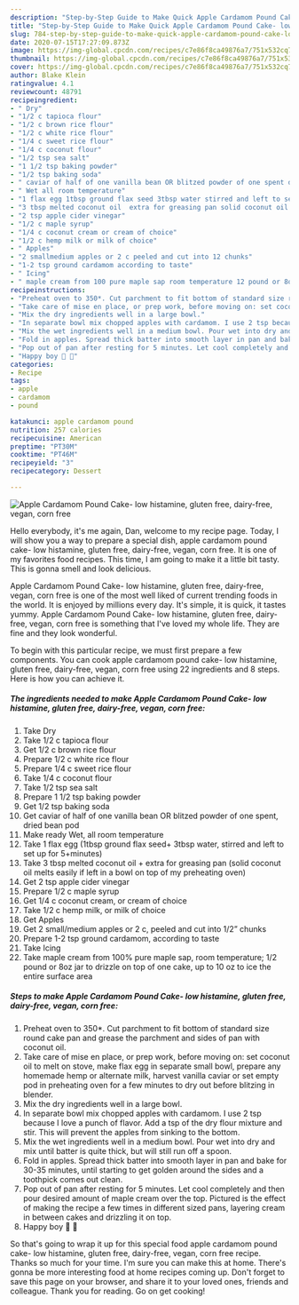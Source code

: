 ```yaml
---
description: "Step-by-Step Guide to Make Quick Apple Cardamom Pound Cake- low histamine, gluten free, dairy-free, vegan, corn free"
title: "Step-by-Step Guide to Make Quick Apple Cardamom Pound Cake- low histamine, gluten free, dairy-free, vegan, corn free"
slug: 784-step-by-step-guide-to-make-quick-apple-cardamom-pound-cake-low-histamine-gluten-free-dairy-free-vegan-corn-free
date: 2020-07-15T17:27:09.873Z
image: https://img-global.cpcdn.com/recipes/c7e86f8ca49876a7/751x532cq70/apple-cardamom-pound-cake-low-histamine-gluten-free-dairy-free-vegan-corn-free-recipe-main-photo.jpg
thumbnail: https://img-global.cpcdn.com/recipes/c7e86f8ca49876a7/751x532cq70/apple-cardamom-pound-cake-low-histamine-gluten-free-dairy-free-vegan-corn-free-recipe-main-photo.jpg
cover: https://img-global.cpcdn.com/recipes/c7e86f8ca49876a7/751x532cq70/apple-cardamom-pound-cake-low-histamine-gluten-free-dairy-free-vegan-corn-free-recipe-main-photo.jpg
author: Blake Klein
ratingvalue: 4.1
reviewcount: 48791
recipeingredient:
- " Dry"
- "1/2 c tapioca flour"
- "1/2 c brown rice flour"
- "1/2 c white rice flour"
- "1/4 c sweet rice flour"
- "1/4 c coconut flour"
- "1/2 tsp sea salt"
- "1 1/2 tsp baking powder"
- "1/2 tsp baking soda"
- " caviar of half of one vanilla bean OR blitzed powder of one spent dried bean pod"
- " Wet all room temperature"
- "1 flax egg 1tbsp ground flax seed 3tbsp water stirred and left to set up for 5minutes"
- "3 tbsp melted coconut oil  extra for greasing pan solid coconut oil melts easily if left in a bowl on top of my preheating oven"
- "2 tsp apple cider vinegar"
- "1/2 c maple syrup"
- "1/4 c coconut cream or cream of choice"
- "1/2 c hemp milk or milk of choice"
- " Apples"
- "2 smallmedium apples or 2 c peeled and cut into 12 chunks"
- "1-2 tsp ground cardamom according to taste"
- " Icing"
- " maple cream from 100 pure maple sap room temperature 12 pound or 8oz jar to drizzle on top of one cake up to 10 oz to ice the entire surface area"
recipeinstructions:
- "Preheat oven to 350*. Cut parchment to fit bottom of standard size round cake pan and grease the parchment and sides of pan with coconut oil."
- "Take care of mise en place, or prep work, before moving on: set coconut oil to melt on stove, make flax egg in separate small bowl, prepare any homemade hemp or alternate milk, harvest vanilla caviar or set empty pod in preheating oven for a few minutes to dry out before blitzing in blender."
- "Mix the dry ingredients well in a large bowl."
- "In separate bowl mix chopped apples with cardamom. I use 2 tsp because I love a punch of flavor. Add a tsp of the dry flour mixture and stir. This will prevent the apples from sinking to the bottom."
- "Mix the wet ingredients well in a medium bowl. Pour wet into dry and mix until batter is quite thick, but will still run off a spoon."
- "Fold in apples. Spread thick batter into smooth layer in pan and bake for 30-35 minutes, until starting to get golden around the sides and a toothpick comes out clean."
- "Pop out of pan after resting for 5 minutes. Let cool completely and then pour desired amount of maple cream over the top. Pictured is the effect of making the recipe a few times in different sized pans, layering cream in between cakes and drizzling it on top."
- "Happy boy 🍰 🥳"
categories:
- Recipe
tags:
- apple
- cardamom
- pound

katakunci: apple cardamom pound 
nutrition: 257 calories
recipecuisine: American
preptime: "PT30M"
cooktime: "PT46M"
recipeyield: "3"
recipecategory: Dessert

---
```



![Apple Cardamom Pound Cake- low histamine, gluten free, dairy-free, vegan, corn free](https://img-global.cpcdn.com/recipes/c7e86f8ca49876a7/751x532cq70/apple-cardamom-pound-cake-low-histamine-gluten-free-dairy-free-vegan-corn-free-recipe-main-photo.jpg)

Hello everybody, it's me again, Dan, welcome to my recipe page. Today, I will show you a way to prepare a special dish, apple cardamom pound cake- low histamine, gluten free, dairy-free, vegan, corn free. It is one of my favorites food recipes. This time, I am going to make it a little bit tasty. This is gonna smell and look delicious.



Apple Cardamom Pound Cake- low histamine, gluten free, dairy-free, vegan, corn free is one of the most well liked of current trending foods in the world. It is enjoyed by millions every day. It's simple, it is quick, it tastes yummy. Apple Cardamom Pound Cake- low histamine, gluten free, dairy-free, vegan, corn free is something that I've loved my whole life. They are fine and they look wonderful.


To begin with this particular recipe, we must first prepare a few components. You can cook apple cardamom pound cake- low histamine, gluten free, dairy-free, vegan, corn free using 22 ingredients and 8 steps. Here is how you can achieve it.

<!--inarticleads1-->

##### The ingredients needed to make Apple Cardamom Pound Cake- low histamine, gluten free, dairy-free, vegan, corn free:

1. Take  Dry
1. Take 1/2 c tapioca flour
1. Get 1/2 c brown rice flour
1. Prepare 1/2 c white rice flour
1. Prepare 1/4 c sweet rice flour
1. Take 1/4 c coconut flour
1. Take 1/2 tsp sea salt
1. Prepare 1 1/2 tsp baking powder
1. Get 1/2 tsp baking soda
1. Get  caviar of half of one vanilla bean OR blitzed powder of one spent, dried bean pod
1. Make ready  Wet, all room temperature
1. Take 1 flax egg (1tbsp ground flax seed+ 3tbsp water, stirred and left to set up for 5+minutes)
1. Take 3 tbsp melted coconut oil + extra for greasing pan (solid coconut oil melts easily if left in a bowl on top of my preheating oven)
1. Get 2 tsp apple cider vinegar
1. Prepare 1/2 c maple syrup
1. Get 1/4 c coconut cream, or cream of choice
1. Take 1/2 c hemp milk, or milk of choice
1. Get  Apples
1. Get 2 small/medium apples or 2 c, peeled and cut into 1/2” chunks
1. Prepare 1-2 tsp ground cardamom, according to taste
1. Take  Icing
1. Take  maple cream from 100% pure maple sap, room temperature; 1/2 pound or 8oz jar to drizzle on top of one cake, up to 10 oz to ice the entire surface area




<!--inarticleads2-->

##### Steps to make Apple Cardamom Pound Cake- low histamine, gluten free, dairy-free, vegan, corn free:

1. Preheat oven to 350*. Cut parchment to fit bottom of standard size round cake pan and grease the parchment and sides of pan with coconut oil.
1. Take care of mise en place, or prep work, before moving on: set coconut oil to melt on stove, make flax egg in separate small bowl, prepare any homemade hemp or alternate milk, harvest vanilla caviar or set empty pod in preheating oven for a few minutes to dry out before blitzing in blender.
1. Mix the dry ingredients well in a large bowl.
1. In separate bowl mix chopped apples with cardamom. I use 2 tsp because I love a punch of flavor. Add a tsp of the dry flour mixture and stir. This will prevent the apples from sinking to the bottom.
1. Mix the wet ingredients well in a medium bowl. Pour wet into dry and mix until batter is quite thick, but will still run off a spoon.
1. Fold in apples. Spread thick batter into smooth layer in pan and bake for 30-35 minutes, until starting to get golden around the sides and a toothpick comes out clean.
1. Pop out of pan after resting for 5 minutes. Let cool completely and then pour desired amount of maple cream over the top. Pictured is the effect of making the recipe a few times in different sized pans, layering cream in between cakes and drizzling it on top.
1. Happy boy 🍰 🥳




So that's going to wrap it up for this special food apple cardamom pound cake- low histamine, gluten free, dairy-free, vegan, corn free recipe. Thanks so much for your time. I'm sure you can make this at home. There's gonna be more interesting food at home recipes coming up. Don't forget to save this page on your browser, and share it to your loved ones, friends and colleague. Thank you for reading. Go on get cooking!
